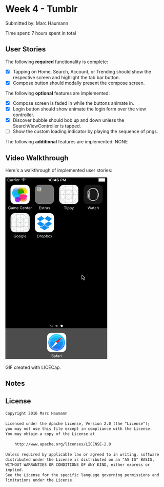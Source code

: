 # Week 4 - Tumblr

Submitted by: Marc Haumann

Time spent: 7 hours spent in total

## User Stories

The following **required** functionality is complete:
* [x] Tapping on Home, Search, Account, or Trending should show the respective screen and highlight the tab bar button.
* [x] Compose button should modally present the compose screen.

The following **optional** features are implemented:
* [x] Compose screen is faded in while the buttons animate in.
* [x] Login button should show animate the login form over the view controller.
* [x] Discover bubble should bob up and down unless the SearchViewController is tapped.
* [ ] Show the custom loading indicator by playing the sequence of pngs.

The following **additional** features are implemented:
NONE

## Video Walkthrough 

Here's a walkthrough of implemented user stories:

<img src='https://github.com/marchaumann/Dropbox/blob/master/dropbox.gif' title='Video Walkthrough' width='' alt='Video Walkthrough' />

GIF created with LICECap.

## Notes



## License

    Copyright 2016 Marc Haumann

    Licensed under the Apache License, Version 2.0 (the "License");
    you may not use this file except in compliance with the License.
    You may obtain a copy of the License at

        http://www.apache.org/licenses/LICENSE-2.0

    Unless required by applicable law or agreed to in writing, software
    distributed under the License is distributed on an "AS IS" BASIS,
    WITHOUT WARRANTIES OR CONDITIONS OF ANY KIND, either express or implied.
    See the License for the specific language governing permissions and
    limitations under the License.
